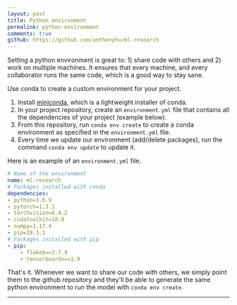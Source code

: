 ```yaml
---
layout: post
title: Python environment
permalink: python-environment
comments: true
github: https://github.com/anthonyhu/ml-research
---
```


Setting a python environment is great to: 1) share code with others and 2) work on multiple machines. It ensures 
that every machine, and every collaborator runs the same code, which is a good way to stay sane.

Use conda to create a custom environment for your project. 

1. Install [miniconda](https://docs.conda.io/en/latest/miniconda.html), which is a lightweight installer of conda.
2. In your project repository, create an `environment.yml` file that contains all the dependencies of your
project (example below).
3. From this repository, run `conda env create` to create a conda environment as specified in the `environment.yml` file.
4. Every time we update our environment (add/delete packages), run the command `conda env update` to update
it.


Here is an example of an `environment.yml` file.
```yaml
# Name of the environment
name: ml-research
# Packages installed with conda
dependencies:
- python=3.6.9
- pytorch=1.3.1
- torchvision=0.4.2
- cudatoolkit=10.0
- numpy=1.17.4
- pip=19.3.1
# Packages installed with pip
- pip:
    - flake8==3.7.9
    - tensorboardx==1.9
```

That's it. Whenever we want to share our code with others, we simply point them to the github repository and 
they'll be able to generate the same python environment to run the model with `conda env create`.

-----
